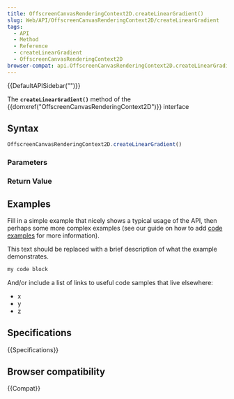```yaml
---
title: OffscreenCanvasRenderingContext2D.createLinearGradient()
slug: Web/API/OffscreenCanvasRenderingContext2D/createLinearGradient
tags:
  - API
  - Method
  - Reference
  - createLinearGradient
  - OffscreenCanvasRenderingContext2D
browser-compat: api.OffscreenCanvasRenderingContext2D.createLinearGradient
---
```

{{DefaultAPISidebar("")}}

The **`createLinearGradient()`** method of the {{domxref("OffscreenCanvasRenderingContext2D")}} interface 

## Syntax

```js
OffscreenCanvasRenderingContext2D.createLinearGradient()
```

### Parameters



### Return Value



## Examples

Fill in a simple example that nicely shows a typical usage of the API, then perhaps some more complex examples (see our guide on how to add [code examples](/en-US/docs/MDN/Contribute/Structures/Code_examples) for more information).

This text should be replaced with a brief description of what the example demonstrates.

```js
my code block
```

And/or include a list of links to useful code samples that live elsewhere:

*   x
*   y
*   z

## Specifications

{{Specifications}}

## Browser compatibility

{{Compat}}

